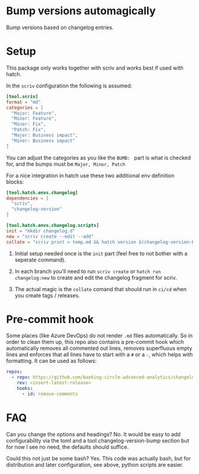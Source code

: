 # Bump versions automagically
Bump versions based on changelog entries.

# Setup
This package only works together with scriv and works best if used with hatch.

In the `scriv` configuration the following is assumed:
```toml
[tool.scriv]
format = "md"
categories = [
  "Major: Feature",
  "Minor: Feature",
  "Minor: Fix", 
  "Patch: Fix", 
  "Major: Business impact",
  "Minor: Business impact"
]
```
You can adjust the categories as you like the `BUMB: ` part is what is checked for, and the bumps must be `Major, Minor, Patch`


For a nice integration in hatch use these two additional env definition blocks:
```toml
[tool.hatch.envs.changelog]
dependencies = [
  "scriv",
  "changelog-version"
]

[tool.hatch.envs.changelog.scripts]
init = "mkdir changelog.d"
new = "scriv create --edit --add"
collate = "scriv print > temp.md && hatch version $(changelog-version-bump)  && scriv collect"
```
1) Initial setup needed once is the `init` part (feel free to not bother with a seperate command).

2) In each branch you'll need to run `scriv create` or `hatch run changelog:new` to create and edit the changelog fragment for scriv.

3) The actual magic is the `collate` comand that should run in `ci/cd` when you create tags / releases.

# Pre-commit hook

Some places (like Azure DevOps) do not render `.md` files automatically. So in order to clean them up, this repo also contains a pre-commit hook which automatically removes all commented out lines, removes superfluous empty lines and enforces that all lines have to start with a `#` or a `-`, which helps with formatting. It can be used as follows:

```yaml
repos:
  - repo: https://github.com/banking-circle-advanced-analytics/changelog-version-bump
    rev: <insert-latest-release>
    hooks:
      - id: remove-comments
```

# FAQ
Can you change the options and headings?
No. It would be easy to add configurability via the toml and a tool.changelog-version-bump section but for now I see no need, the defaults should suffice.

Could this not just be some bash?
Yes. This code was actually bash, but for distribution and later configuration, see above, python scripts are easier.

